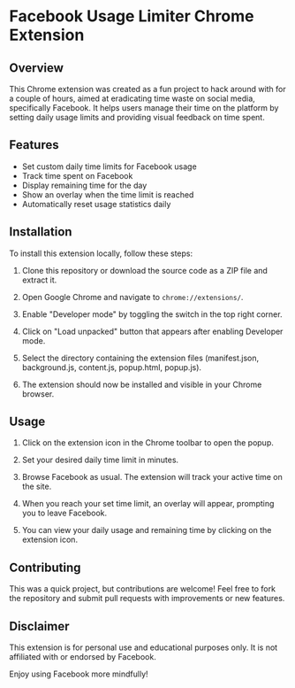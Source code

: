 # Facebook Usage Limiter Chrome Extension

## Overview

This Chrome extension was created as a fun project to hack around with for a couple of hours, aimed at eradicating time waste on social media, specifically Facebook. It helps users manage their time on the platform by setting daily usage limits and providing visual feedback on time spent.

## Features

- Set custom daily time limits for Facebook usage
- Track time spent on Facebook
- Display remaining time for the day
- Show an overlay when the time limit is reached
- Automatically reset usage statistics daily

## Installation

To install this extension locally, follow these steps:

1. Clone this repository or download the source code as a ZIP file and extract it.

2. Open Google Chrome and navigate to `chrome://extensions/`.

3. Enable "Developer mode" by toggling the switch in the top right corner.

4. Click on "Load unpacked" button that appears after enabling Developer mode.

5. Select the directory containing the extension files (manifest.json, background.js, content.js, popup.html, popup.js).

6. The extension should now be installed and visible in your Chrome browser.

## Usage

1. Click on the extension icon in the Chrome toolbar to open the popup.

2. Set your desired daily time limit in minutes.

3. Browse Facebook as usual. The extension will track your active time on the site.

4. When you reach your set time limit, an overlay will appear, prompting you to leave Facebook.

5. You can view your daily usage and remaining time by clicking on the extension icon.

## Contributing

This was a quick project, but contributions are welcome! Feel free to fork the repository and submit pull requests with improvements or new features.

## Disclaimer

This extension is for personal use and educational purposes only. It is not affiliated with or endorsed by Facebook.

Enjoy using Facebook more mindfully!
